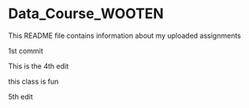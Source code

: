 # Data_Course_WOOTEN

This README file contains information about my uploaded assignments

1st commit

This is the 4th edit

this class is fun

5th edit


